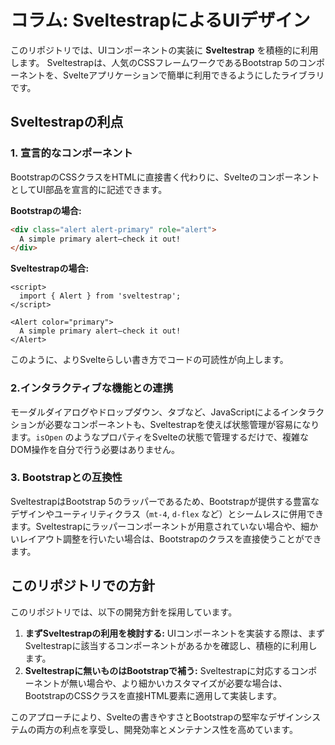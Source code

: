 # コラム: SveltestrapによるUIデザイン

このリポジトリでは、UIコンポーネントの実装に **Sveltestrap** を積極的に利用します。
Sveltestrapは、人気のCSSフレームワークであるBootstrap 5のコンポーネントを、Svelteアプリケーションで簡単に利用できるようにしたライブラリです。

## Sveltestrapの利点

### 1. 宣言的なコンポーネント
BootstrapのCSSクラスをHTMLに直接書く代わりに、SvelteのコンポーネントとしてUI部品を宣言的に記述できます。

**Bootstrapの場合:**
```html
<div class="alert alert-primary" role="alert">
  A simple primary alert—check it out!
</div>
```

**Sveltestrapの場合:**
```svelte
<script>
  import { Alert } from 'sveltestrap';
</script>

<Alert color="primary">
  A simple primary alert—check it out!
</Alert>
```
このように、よりSvelteらしい書き方でコードの可読性が向上します。

### 2.インタラクティブな機能との連携
モーダルダイアログやドロップダウン、タブなど、JavaScriptによるインタラクションが必要なコンポーネントも、Sveltestrapを使えば状態管理が容易になります。`isOpen` のようなプロパティをSvelteの状態で管理するだけで、複雑なDOM操作を自分で行う必要はありません。

### 3. Bootstrapとの互換性
SveltestrapはBootstrap 5のラッパーであるため、Bootstrapが提供する豊富なデザインやユーティリティクラス（`mt-4`, `d-flex` など）とシームレスに併用できます。Sveltestrapにラッパーコンポーネントが用意されていない場合や、細かいレイアウト調整を行いたい場合は、Bootstrapのクラスを直接使うことができます。

## このリポジトリでの方針

このリポジトリでは、以下の開発方針を採用しています。

1.  **まずSveltestrapの利用を検討する:** UIコンポーネントを実装する際は、まずSveltestrapに該当するコンポーネントがあるかを確認し、積極的に利用します。
2.  **Sveltestrapに無いものはBootstrapで補う:** Sveltestrapに対応するコンポーネントが無い場合や、より細かいカスタマイズが必要な場合は、BootstrapのCSSクラスを直接HTML要素に適用して実装します。

このアプローチにより、Svelteの書きやすさとBootstrapの堅牢なデザインシステムの両方の利点を享受し、開発効率とメンテナンス性を高めています。
